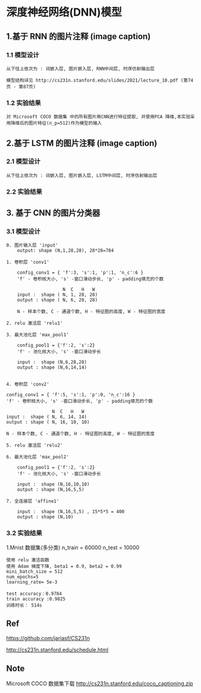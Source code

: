 
# 深度神经网络(DNN)模型

## 1.基于 RNN 的图片注释 (image caption)

### 1.1 模型设计

    从下往上依次为 : 词嵌入层, 图片嵌入层, RNN中间层, 时序仿射输出层

    模型结构详见 http://cs231n.stanford.edu/slides/2021/lecture_10.pdf (第74页 - 第87页)


### 1.2 实验结果

    对 Microsoft COCO 数据集 中的所有图片用CNN进行特征提取, 并使用PCA 降维,本实验采用降维后的图片特征(n_p=512)作为模型的输入



## 2.基于 LSTM 的图片注释 (image caption)

### 2.1 模型设计

    从下往上依次为 : 词嵌入层, 图片嵌入层, LSTM中间层, 时序仿射输出层

### 2.2 实验结果

## 3. 基于 CNN 的图片分类器

### 3.1 模型设计

    0. 图片输入层 'input'
        output: shape (N,1,28,28), 28*28=784

    1. 卷积层 'conv1'

        config_conv1 = { 'f':3, 's':1, 'p':1, 'n_c':6 }
        'f' - 卷积核大小, 's' -窗口滑动步长, 'p' - padding填充的个数

                         N  C   H   W
        input :  shape ( N, 1, 28, 28)
        output : shape ( N, 6, 28, 28)

        N - 样本个数, C - 通道个数, H - 特征图的高度, W - 特征图的宽度

    2. relu 激活层 'relu1'

    3. 最大池化层 'max_pool1'

        config_pool1 = {'f':2, 's':2}
        'f' - 池化核大小, 's' -窗口滑动步长

        input :  shape (N,6,28,28)
        output : shape (N,6,14,14)


    4. 卷积层 'conv2'

    config_conv1 = { 'f':5, 's':1, 'p':0, 'n_c':16 }
    'f' - 卷积核大小, 's' -窗口滑动步长, 'p' - padding填充的个数

                     N  C   H   W
    input :  shape ( N, 6, 14, 14)
    output : shape ( N, 16, 10, 10)

    N - 样本个数, C - 通道个数, H - 特征图的高度, W - 特征图的宽度

    5. relu 激活层 'relu2'

    6. 最大池化层 'max_pool2'

        config_pool1 = {'f':2, 's':2}
        'f' - 池化核大小, 's' -窗口滑动步长

        input :  shape (N,16,10,10)
        output : shape (N,16,5,5)

    7. 全连接层 'affine1'

        input :  shape (N,16,5,5) , 15*5*5 = 400
        output : shape (N,10)

### 3.2 实验结果

   1.Mnist 数据集(多分类)
    n_train = 60000
    n_test = 10000

    使用 relu 激活函数
    使用 Adam 梯度下降, beta1 = 0.9, beta2 = 0.99
    mini_batch_size = 512
    num_epochs=5
    learning_rate= 5e-3

    test accuracy：0.9784
    train accuracy :0.9825
    训练时长： 514s



## Ref

https://github.com/jariasf/CS231n

http://cs231n.stanford.edu/schedule.html


## Note

Microsoft COCO 数据集下载 http://cs231n.stanford.edu/coco_captioning.zip









